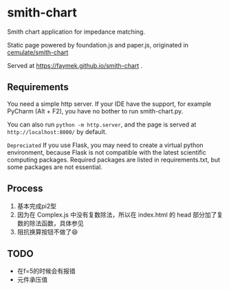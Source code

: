 # smith-chart

Smith chart application for impedance matching.

Static page powered by foundation.js and paper.js, originated in [cemulate/smith-chart](https://github.com/cemulate/smith-chart) 

Served at https://faymek.github.io/smith-chart .

## Requirements

You need a simple http server. If your IDE have the support, for example PyCharm (Alt + F2), you have no bother to run smith-chart.py.

You can also run `python -m http.server`, and the page is served at `http://localhost:8000/` by default.

`Depreciated` If you use Flask, you may need to create a virtual python environment, because Flask is not compatible with the latest scientific computing packages. Required packages are listed in requirements.txt, but some packages are not essential.


## Process

1. 基本完成pi2型
2. 因为在 Complex.js 中没有复数除法，所以在 index.html 的 head 部分加了复数的除法函数，具体参见
3. 阻抗换算按钮不做了😄

## TODO 
- 在f=5的时候会有报错
- 元件承压值

